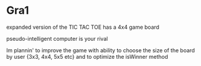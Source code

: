 # Gra1 

expanded version of the TIC TAC TOE
has a 4x4 game board

pseudo-intelligent computer is your rival

Im plannin' to improve the game with ability to choose the size of the board by user {3x3, 4x4, 5x5 etc}
  and to optimize the isWinner method
